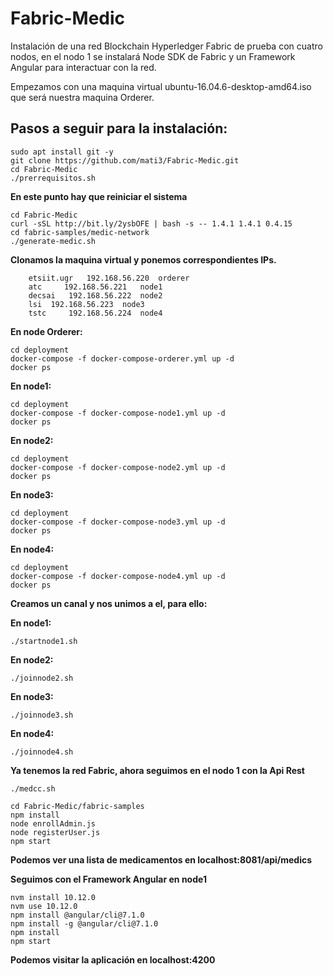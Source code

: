 # Fabric-Medic

Instalación de una red Blockchain Hyperledger Fabric de prueba con cuatro nodos, en el nodo 1 se instalará Node SDK de Fabric y un Framework Angular para interactuar con la red.

Empezamos con una maquina virtual ubuntu-16.04.6-desktop-amd64.iso que será nuestra maquina Orderer.

## Pasos a seguir para la instalación:

    sudo apt install git -y
    git clone https://github.com/mati3/Fabric-Medic.git
    cd Fabric-Medic
    ./prerrequisitos.sh

**En este punto hay que reiniciar el sistema**

    cd Fabric-Medic
    curl -sSL http://bit.ly/2ysbOFE | bash -s -- 1.4.1 1.4.1 0.4.15
    cd fabric-samples/medic-network
    ./generate-medic.sh
    
**Clonamos la maquina virtual y ponemos correspondientes IPs.**

        etsiit.ugr   192.168.56.220  orderer
        atc     192.168.56.221   node1
        decsai   192.168.56.222  node2
        lsi  192.168.56.223  node3
        tstc     192.168.56.224  node4

**En node Orderer:**

    cd deployment
    docker-compose -f docker-compose-orderer.yml up -d
    docker ps

**En node1:**

    cd deployment
    docker-compose -f docker-compose-node1.yml up -d
    docker ps

**En node2:**

    cd deployment
    docker-compose -f docker-compose-node2.yml up -d
    docker ps

**En node3:**

    cd deployment
    docker-compose -f docker-compose-node3.yml up -d
    docker ps

**En node4:**

    cd deployment
    docker-compose -f docker-compose-node4.yml up -d
    docker ps

**Creamos un canal y nos unimos a el, para ello:**

**En node1:**

    ./startnode1.sh

**En node2:**

    ./joinnode2.sh

**En node3:**

    ./joinnode3.sh

**En node4:**

    ./joinnode4.sh

**Ya tenemos la red Fabric, ahora seguimos en el nodo 1 con la Api Rest**

    ./medcc.sh

    cd Fabric-Medic/fabric-samples
    npm install
    node enrollAdmin.js
    node registerUser.js
    npm start   

**Podemos ver una lista de medicamentos en localhost:8081/api/medics**

**Seguimos con el Framework Angular en node1**

    nvm install 10.12.0
    nvm use 10.12.0
    npm install @angular/cli@7.1.0
    npm install -g @angular/cli@7.1.0
    npm install
    npm start

**Podemos visitar la aplicación en localhost:4200**